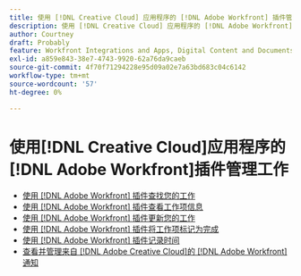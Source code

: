 ```yaml
---
title: 使用 [!DNL Creative Cloud] 应用程序的 [!DNL Adobe Workfront] 插件管理工作
description: 使用 [!DNL Creative Cloud] 应用程序的 [!DNL Adobe Workfront] 插件管理工作
author: Courtney
draft: Probably
feature: Workfront Integrations and Apps, Digital Content and Documents
exl-id: a859e843-38e7-4743-9920-62a76da9caeb
source-git-commit: 4f70f71294228e95d09a02e7a63bd683c04c6142
workflow-type: tm+mt
source-wordcount: '57'
ht-degree: 0%

---
```


# 使用[!DNL Creative Cloud]应用程序的[!DNL Adobe Workfront]插件管理工作

* [使用 [!DNL Adobe Workfront] 插件查找您的工作](/help/quicksilver/workfront-integrations-and-apps/adobe-workfront-for-creative-cloud/wf-cc-find-work.md)
* [使用 [!DNL Adobe Workfront] 插件查看工作项信息](/help/quicksilver/workfront-integrations-and-apps/adobe-workfront-for-creative-cloud/wf-cc-view-work-info.md)
* [使用 [!DNL Adobe Workfront] 插件更新您的工作](/help/quicksilver/workfront-integrations-and-apps/adobe-workfront-for-creative-cloud/wf-cc-update.md)
* [使用 [!DNL Adobe Workfront] 插件将工作项标记为完成](/help/quicksilver/workfront-integrations-and-apps/adobe-workfront-for-creative-cloud/wf-cc-complete.md)
* [使用 [!DNL Adobe Workfront] 插件记录时间](/help/quicksilver/workfront-integrations-and-apps/adobe-workfront-for-creative-cloud/wf-cc-log-time.md)
* [查看并管理来自 [!DNL Adobe Creative Cloud]的 [!DNL Adobe Workfront] 通知](/help/quicksilver/workfront-integrations-and-apps/adobe-workfront-for-creative-cloud/wf-cc-notifications.md)
